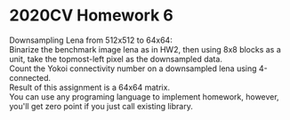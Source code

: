 # 2020CV Homework 6

Downsampling Lena from 512x512 to 64x64:<br>
  Binarize the benchmark image lena as in HW2, then using 8x8 blocks as a unit, take the topmost-left pixel as the downsampled data.<br>
Count the Yokoi connectivity number on a downsampled lena using 4-connected.<br>
Result of this assignment is a 64x64 matrix.<br>
You can use any programing language to implement homework, however, you'll get zero point if you just call existing library.<br>